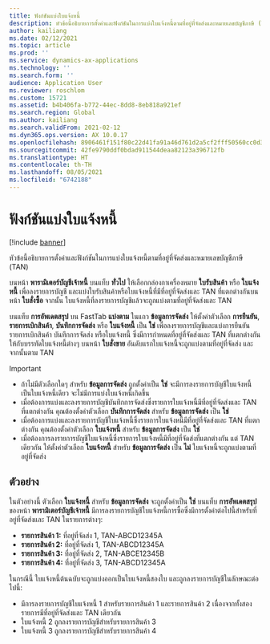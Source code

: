 ```yaml
---
title: ฟังก์ชันแบ่งใบแจ้งหนี้
description: หัวข้อนี้อธิบายการตั้งค่าและฟังก์ชันในการแบ่งใบแจ้งหนี้ตามที่อยู่ที่จัดส่งและหมายเลขบัญชีภาษี (TAN)
author: kailiang
ms.date: 02/12/2021
ms.topic: article
ms.prod: ''
ms.service: dynamics-ax-applications
ms.technology: ''
ms.search.form: ''
audience: Application User
ms.reviewer: roschlom
ms.custom: 15721
ms.assetid: b4b406fa-b772-44ec-8dd8-8eb818a921ef
ms.search.region: Global
ms.author: kailiang
ms.search.validFrom: 2021-02-12
ms.dyn365.ops.version: AX 10.0.17
ms.openlocfilehash: 8906461f151f80c22d41fa91a46d761d2a5cf2fff50560cc0d388d279c5bdc7d
ms.sourcegitcommit: 42fe9790ddf0bdad911544deaa82123a396712fb
ms.translationtype: HT
ms.contentlocale: th-TH
ms.lasthandoff: 08/05/2021
ms.locfileid: "6742188"
---
```

# <a name="split-invoice-functionality"></a>ฟังก์ชันแบ่งใบแจ้งหนี้

[!include [banner](../includes/banner.md)]

หัวข้อนี้อธิบายการตั้งค่าและฟังก์ชันในการแบ่งใบแจ้งหนี้ตามที่อยู่ที่จัดส่งและหมายเลขบัญชีภาษี (TAN)

บนหน้า **พารามิเตอร์บัญชีเจ้าหนี้** บนแท็บ **ทั่วไป** ให้เลือกกล่องกาเครื่องหมาย **ใบรับสินค้า** หรือ **ใบแจ้งหนี้** เพื่อลงรายการบัญชี และแบ่งใบรับสินค้าหรือใบแจ้งหนี้ที่มีที่อยู่ที่จัดส่งและ TAN ที่แตกต่างกันบนหน้า **ใบสั่งซื้อ** จากนั้น ใบแจ้งหนี้ที่ลงรายการบัญชีแล้วจะถูกแบ่งตามที่อยู่ที่จัดส่งและ TAN

บนแท็บ **การอัพเดตสรุป** บน FastTab **แบ่งตาม** ในแถว **ข้อมูลการจัดส่ง** ให้ตั้งค่าตัวเลือก **การยืนยัน**, **รายการเบิกสินค้า**, **บันทึกการจัดส่ง** หรือ **ใบแจ้งหนี้** เป็น **ใช่** เพื่อลงรายการบัญชีและแบ่งการยืนยัน รายการเบิกสินค้า บันทึกการจัดส่ง หรือใบแจ้งหนี้ ซึ่งมีการกําหนดที่อยู่ที่จัดส่งและ TAN ที่แตกต่างกันให้กับบรรทัดใบแจ้งหนี้ต่างๆ บนหน้า **ใบสั่งขาย** อันดับแรกใบแจ้งหนี้จะถูกแบ่งตามที่อยู่ที่จัดส่ง และจากนั้นตาม TAN

> [!IMPORTANT]
> - ถ้าไม่มีตัวเลือกใดๆ สำหรับ **ข้อมูลการจัดส่ง** ถูกตั้งค่าเป็น **ใช่** จะมีการลงรายการบัญชีใบแจ้งหนี้เป็นใบแจ้งหนี้เดียว จะไม่มีการแบ่งใบแจ้งหนี้เกิดขึ้น
> - เมื่อต้องการแบ่งและลงรายการบัญชีบันทึกการจัดส่งซึ่งรายการใบแจ้งหนี้มีที่อยู่ที่จัดส่งและ TAN ที่แตกต่างกัน คุณต้องตั้งค่าตัวเลือก **บันทึกการจัดส่ง** สำหรับ **ข้อมูลการจัดส่ง** เป็น **ใช่**
> - เมื่อต้องการแบ่งและลงรายการบัญชีใบแจ้งหนี้ซึ่งรายการใบแจ้งหนี้มีที่อยู่ที่จัดส่งและ TAN ที่แตกต่างกัน คุณต้องตั้งค่าตัวเลือก **ใบแจ้งหนี้** สำหรับ **ข้อมูลการจัดส่ง** เป็น **ใช่**
> - เมื่อต้องการลงรายการบัญชีใบแจ้งหนี้ซึ่งรายการใบแจ้งหนี้มีที่อยู่ที่จัดส่งที่แตกต่างกัน แต่ TAN เดียวกัน ให้ตั้งค่าตัวเลือก **ใบแจ้งหนี้** สำหรับ **ข้อมูลการจัดส่ง** เป็น **ไม่** ใบแจ้งหนี้จะถูกแบ่งตามที่อยู่ที่จัดส่ง

## <a name="example"></a>ตัวอย่าง

ในตัวอย่างนี้ ตัวเลือก **ใบแจ้งหนี้** สำหรับ **ข้อมูลการจัดส่ง** จะถูกตั้งค่าเป็น **ใช่** บนแท็บ **การอัพเดตสรุป** ของหน้า **พารามิเตอร์บัญชีเจ้าหนี้** มีการลงรายการบัญชีใบแจ้งหนี้การซื้อซึ่งมีการตั้งค่าต่อไปนี้สำหรับที่อยู่ที่จัดส่งและ TAN ในรายการต่างๆ:

- **รายการสินค้า 1:** ที่อยู่ที่จัดส่ง 1, TAN-ABCD12345A
- **รายการสินค้า 2:** ที่อยู่ที่จัดส่ง 1, TAN-ABCD12345A
- **รายการสินค้า 3:** ที่อยู่ที่จัดส่ง 2, TAN-ABCE12345B
- **รายการสินค้า 4:** ที่อยู่ที่จัดส่ง 3, TAN-ABCD12345A

ในกรณีนี้ ใบแจ้งหนี้ต้นฉบับจะถูกแบ่งออกเป็นใบแจ้งหนี้สองใบ และถูกลงรายการบัญชีในลักษณะต่อไปนี้:

- มีการลงรายการบัญชีใบแจ้งหนี้ 1 สำหรับรายการสินค้า 1 และรายการสินค้า 2 เนื่องจากทั้งสองรายการมีที่อยู่ที่จัดส่งและ TAN เดียวกัน
- ใบแจ้งหนี้ 2 ถูกลงรายการบัญชีสำหรับรายการสินค้า 3
- ใบแจ้งหนี้ 3 ถูกลงรายการบัญชีสำหรับรายการสินค้า 4
